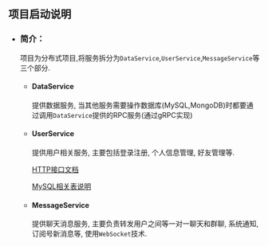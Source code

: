 ## 项目启动说明
- ### 简介：
    项目为分布式项目,将服务拆分为`DataService`,`UserService`,`MessageService`等三个部分.
    - #### DataService
        提供数据服务, 当其他服务需要操作数据库(MySQL,MongoDB)时都要通过调用`DataService`提供的RPC服务(通过gRPC实现)
    - #### UserService
        提供用户相关服务, 主要包括登录注册, 个人信息管理, 好友管理等. 
        
        [HTTP接口文档](./UserService/Doc_HTTP_API.md)
        
        [MySQL相关表说明](./UserService/Doc_MySQL_Tabel.md)
        
    - #### MessageService
        提供聊天消息服务, 主要负责转发用户之间等一对一聊天和群聊, 系统通知, 订阅号新消息等, 使用`WebSocket`技术.